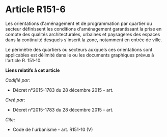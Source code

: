 # Article R151-6

Les orientations d'aménagement et de programmation par quartier ou secteur définissent les conditions d'aménagement
garantissant la prise en compte des qualités architecturales, urbaines et paysagères des espaces dans la continuité desquels
s'inscrit la zone, notamment en entrée de ville. 

Le périmètre des quartiers ou secteurs auxquels ces orientations sont applicables est délimité dans le ou les documents
graphiques prévus à l'article R. 151-10.

**Liens relatifs à cet article**

_Codifié par_:

  - Décret n°2015-1783 du 28 décembre 2015 - art.

_Créé par_:

  - Décret n°2015-1783 du 28 décembre 2015 - art.

_Cite_:

  - Code de l'urbanisme - art. R151-10 (V)
